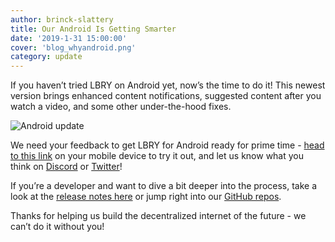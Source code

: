 ```yaml
---
author: brinck-slattery
title: Our Android Is Getting Smarter
date: '2019-1-31 15:00:00'
cover: 'blog_whyandroid.png'
category: update
---
```

If you haven’t tried LBRY on Android yet, now’s the time to do it! This newest version brings enhanced content notifications, suggested content after you watch a video, and some other under-the-hood fixes.

![Android update](https://spee.ch/@lbrynews:0/Android-update.jpg)

We need your feedback to get LBRY for Android ready for prime time - [head to this link](https://play.google.com/store/apps/details?id=io.lbry.browser) on your mobile device to try it out, and let us know what you think on [Discord](https://chat.lbry.com) or [Twitter](https://www.twitter.com/lbrycom)! 

If you’re a developer and want to dive a bit deeper into the process, take a look at the [release notes here](https://github.com/lbryio/lbry-android/releases/tag/0.4.0) or jump right into our [GitHub repos](https://github.com/lbryio/).

Thanks for helping us build the decentralized internet of the future - we can’t do it without you!
